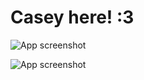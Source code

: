 # Casey here! :3

![App screenshot](https://64.media.tumblr.com/24f2859c7ff9405aa5bdbc7a2b323cce/c2b6eeebc77e4c33-ba/s1280x1920/10dadef9d49979eb087c73513c57133fd93bcaca.pnj)

![App screenshot](https://64.media.tumblr.com/cd734fa3fdb73fe88fde19d45536f99e/221ad9b745fae14e-51/s640x960/48e0b589d76135f13aaa13e00ef87a314d8f14e2.gifv)

